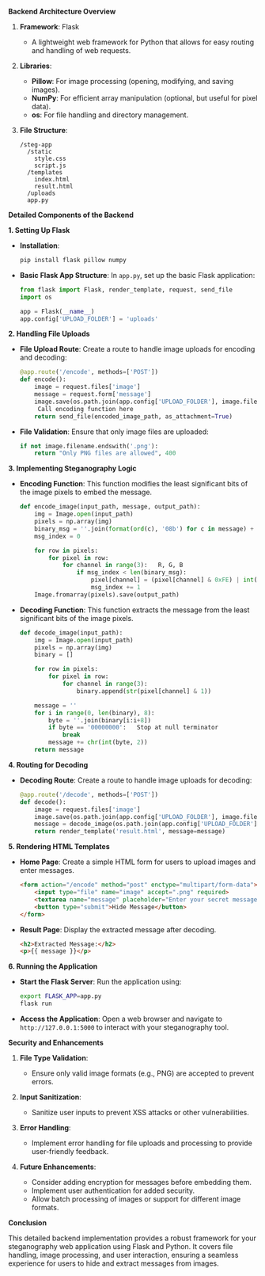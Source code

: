**Backend Architecture Overview**

1. **Framework**: Flask
   - A lightweight web framework for Python that allows for easy routing and handling of web requests.

2. **Libraries**:
   - **Pillow**: For image processing (opening, modifying, and saving images).
   - **NumPy**: For efficient array manipulation (optional, but useful for pixel data).
   - **os**: For file handling and directory management.

3. **File Structure**:
   ```
   /steg-app
     /static
       style.css
       script.js
     /templates
       index.html
       result.html
     /uploads
     app.py
   ```

 **Detailed Components of the Backend**

 **1. Setting Up Flask**

- **Installation**:
  ```bash
  pip install flask pillow numpy
  ```

- **Basic Flask App Structure**:
  In `app.py`, set up the basic Flask application:
  ```python
  from flask import Flask, render_template, request, send_file
  import os

  app = Flask(__name__)
  app.config['UPLOAD_FOLDER'] = 'uploads'
  ```

 **2. Handling File Uploads**

- **File Upload Route**:
  Create a route to handle image uploads for encoding and decoding:
  ```python
  @app.route('/encode', methods=['POST'])
  def encode():
      image = request.files['image']
      message = request.form['message']
      image.save(os.path.join(app.config['UPLOAD_FOLDER'], image.filename))
       Call encoding function here
      return send_file(encoded_image_path, as_attachment=True)
  ```

- **File Validation**:
  Ensure that only image files are uploaded:
  ```python
  if not image.filename.endswith('.png'):
      return "Only PNG files are allowed", 400
  ```

 **3. Implementing Steganography Logic**

- **Encoding Function**:
  This function modifies the least significant bits of the image pixels to embed the message.
  ```python
  def encode_image(input_path, message, output_path):
      img = Image.open(input_path)
      pixels = np.array(img)
      binary_msg = ''.join(format(ord(c), '08b') for c in message) + '00000000'   Null terminator
      msg_index = 0

      for row in pixels:
          for pixel in row:
              for channel in range(3):   R, G, B
                  if msg_index < len(binary_msg):
                      pixel[channel] = (pixel[channel] & 0xFE) | int(binary_msg[msg_index])
                      msg_index += 1
      Image.fromarray(pixels).save(output_path)
  ```

- **Decoding Function**:
  This function extracts the message from the least significant bits of the image pixels.
  ```python
  def decode_image(input_path):
      img = Image.open(input_path)
      pixels = np.array(img)
      binary = []

      for row in pixels:
          for pixel in row:
              for channel in range(3):
                  binary.append(str(pixel[channel] & 1))

      message = ''
      for i in range(0, len(binary), 8):
          byte = ''.join(binary[i:i+8])
          if byte == '00000000':   Stop at null terminator
              break
          message += chr(int(byte, 2))
      return message
  ```

 **4. Routing for Decoding**

- **Decoding Route**:
  Create a route to handle image uploads for decoding:
  ```python
  @app.route('/decode', methods=['POST'])
  def decode():
      image = request.files['image']
      image.save(os.path.join(app.config['UPLOAD_FOLDER'], image.filename))
      message = decode_image(os.path.join(app.config['UPLOAD_FOLDER'], image.filename))
      return render_template('result.html', message=message)
  ```

 **5. Rendering HTML Templates**

- **Home Page**:
  Create a simple HTML form for users to upload images and enter messages.
  ```html
  <form action="/encode" method="post" enctype="multipart/form-data">
      <input type="file" name="image" accept=".png" required>
      <textarea name="message" placeholder="Enter your secret message"></textarea>
      <button type="submit">Hide Message</button>
  </form>
  ```

- **Result Page**:
  Display the extracted message after decoding.
  ```html
  <h2>Extracted Message:</h2>
  <p>{{ message }}</p>
  ```

 **6. Running the Application**

- **Start the Flask Server**:
  Run the application using:
  ```bash
  export FLASK_APP=app.py
  flask run
  ```

- **Access the Application**:
  Open a web browser and navigate to `http://127.0.0.1:5000` to interact with your steganography tool.

 **Security and Enhancements**

1. **File Type Validation**:
   - Ensure only valid image formats (e.g., PNG) are accepted to prevent errors.

2. **Input Sanitization**:
   - Sanitize user inputs to prevent XSS attacks or other vulnerabilities.

3. **Error Handling**:
   - Implement error handling for file uploads and processing to provide user-friendly feedback.

4. **Future Enhancements**:
   - Consider adding encryption for messages before embedding them.
   - Implement user authentication for added security.
   - Allow batch processing of images or support for different image formats.

 **Conclusion**

This detailed backend implementation provides a robust framework for your steganography web application using Flask and Python.
It covers file handling, image processing, and user interaction, ensuring a seamless experience for users to hide and extract messages from images.
